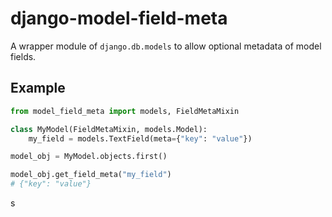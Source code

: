 # django-model-field-meta

A wrapper module of `django.db.models` to allow optional metadata of model fields.

## Example

```python
from model_field_meta import models, FieldMetaMixin

class MyModel(FieldMetaMixin, models.Model):
    my_field = models.TextField(meta={"key": "value"})
```

```python
model_obj = MyModel.objects.first()

model_obj.get_field_meta("my_field")
# {"key": "value"}
```


s
